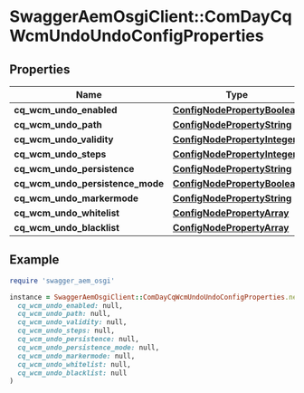 # SwaggerAemOsgiClient::ComDayCqWcmUndoUndoConfigProperties

## Properties

| Name | Type | Description | Notes |
| ---- | ---- | ----------- | ----- |
| **cq_wcm_undo_enabled** | [**ConfigNodePropertyBoolean**](ConfigNodePropertyBoolean.md) |  | [optional] |
| **cq_wcm_undo_path** | [**ConfigNodePropertyString**](ConfigNodePropertyString.md) |  | [optional] |
| **cq_wcm_undo_validity** | [**ConfigNodePropertyInteger**](ConfigNodePropertyInteger.md) |  | [optional] |
| **cq_wcm_undo_steps** | [**ConfigNodePropertyInteger**](ConfigNodePropertyInteger.md) |  | [optional] |
| **cq_wcm_undo_persistence** | [**ConfigNodePropertyString**](ConfigNodePropertyString.md) |  | [optional] |
| **cq_wcm_undo_persistence_mode** | [**ConfigNodePropertyBoolean**](ConfigNodePropertyBoolean.md) |  | [optional] |
| **cq_wcm_undo_markermode** | [**ConfigNodePropertyString**](ConfigNodePropertyString.md) |  | [optional] |
| **cq_wcm_undo_whitelist** | [**ConfigNodePropertyArray**](ConfigNodePropertyArray.md) |  | [optional] |
| **cq_wcm_undo_blacklist** | [**ConfigNodePropertyArray**](ConfigNodePropertyArray.md) |  | [optional] |

## Example

```ruby
require 'swagger_aem_osgi'

instance = SwaggerAemOsgiClient::ComDayCqWcmUndoUndoConfigProperties.new(
  cq_wcm_undo_enabled: null,
  cq_wcm_undo_path: null,
  cq_wcm_undo_validity: null,
  cq_wcm_undo_steps: null,
  cq_wcm_undo_persistence: null,
  cq_wcm_undo_persistence_mode: null,
  cq_wcm_undo_markermode: null,
  cq_wcm_undo_whitelist: null,
  cq_wcm_undo_blacklist: null
)
```

